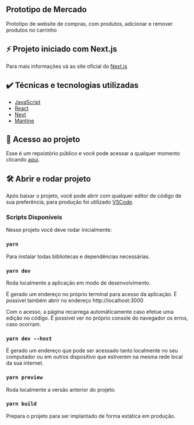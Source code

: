 ## Prototipo de Mercado

Prototipo de website de compras, com produtos, adicionar e remover produtos no carrinho

## ⚡ Projeto iniciado com Next.js

Para mais informações vá ao site oficial do [Next.js](https://nextjs.org/)

## ✔️ Técnicas e tecnologias utilizadas

- [JavaScript](https://262.ecma-international.org/5.1/)
- [React](https://pt-br.reactjs.org)
- [Next](https://nextjs.org/)
- [Mantine](https://mantine.dev/)

## 📁 Acesso ao projeto

Esse é um repoistório público e você pode acessar a qualquer momento clicando <a href="https://github.com/caiogianelli/market-project">aqui</a>.

## 🛠️ Abrir e rodar projeto

Após baixar o projeto, você pode abrir com qualquer editor de código de sua preferência, para produção foi utilizado <a href="https://code.visualstudio.com">VSCode</a>.

### Scripts Disponíveis

Nesse projeto você deve rodar inicialmente:

### `yarn`

Para instalar todas bibliotecas e dependências necessárias.

### `yarn dev`

Roda localmente a aplicação em modo de desenvolvimento.

É gerado um endereço no próprio terminal para acesso da aplicação.
É possivel também abrir no endereço http://localhost:3000

Com o acesso, a página recarrega automáticamente caso efetue uma edição no código.
É possível ver no próprio console do navegador os erros, caso ocorram.

### `yarn dev --host`

É gerado um endereço que pode ser acessado tanto localmente no seu computador ou em outros dispositivo que estiverem na mesma rede local da sua internet.

### `yarn preview`

Roda localmente a versão anterior do projeto.

### `yarn build`

Prepara o projeto para ser implantado de forma estática em produção.
